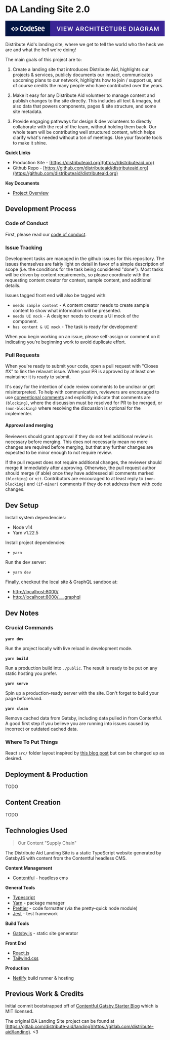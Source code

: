 DA Landing Site 2.0
===============================================================================

[![CodeSee: View Architecture Diagram](./badge.svg)](https://app.codesee.io/maps/ddc21460-098f-11ec-b053-333e0b8cd199)

Distribute Aid's landing site, where we get to tell the world who the heck we are and what the hell we're doing!

The main goals of this project are to:

1. Create a landing site that introduces Distribute Aid, highlights our projects & services, publicly documents our impact, communicates upcoming plans to our network, highlights how to join / support us, and of course credits the many people who have contributed over the years.

2. Make it easy for any Distribute Aid volunteer to manage content and publish changes to the site directly. This includes all text & images, but also data that powers components, pages & site structure, and some site metadata.
  
3. Provide engaging pathways for design & dev volunteers to directly collaborate with the rest of the team, without holding them back.  Our whole team will be contributing well structured content, which helps clarify what's needed without a ton of meetings.  Use your favorite tools to make it shine.

**Quick Links**

* Production Site - [https://distributeaid.org](https://distributeaid.org)
* Github Repo - [https://github.com/distributeaid/distributeaid.org](https://github.com/distributeaid/distributeaid.org)

**Key Documents**

* [Project Overview](https://www.notion.so/distributeaid/Landing-2-0-c85002a23d94423bb79f4c64802c4c47)


Development Process
------------------------------------------------------------

### Code of Conduct

First, please read our [code of conduct](https://www.notion.so/distributeaid/Code-of-Conduct-6ba4ca07a6fa4e4da9ef8ad91757c5b4).

### Issue Tracking

Development tasks are managed in the github issues for this repository. The issues themselves are fairly light on detail in favor of a simple description of scope (i.e. the conditions for the task being considered "done"). Most tasks will be driven by content requirements, so please coordinate with the requesting content creator for context, sample content, and additional details.

Issues tagged front end will also be tagged with:

* `needs sample content` - A content creator needs to create sample content to show what information will be presented.
* `needs UI mock` - A designer needs to create a UI mock of the component.
* `has content & UI mock` - The task is ready for development!

When you begin working on an issue, please self-assign or comment on it indicating you're beginning work to avoid duplicate effort.

### Pull Requests

When you're ready to submit your code, open a pull request with "Closes #X" to link the relavant issue. When your PR is approved by at least one maintainer it is ready to submit.

It's easy for the intention of code review comments to be unclear or get misinterpreted. To help with communication, reviewers are encouraged to use [conventional comments](https://conventionalcomments.org/) and explicitly indicate that comments are `(blocking)`, where the discussion must be resolved for PR to be merged, or `(non-blocking)` where resolving the discussion is optional for the implementer.

#### Approval and merging

Reviewers should grant approval if they do not feel additional review is necessary before merging. This does not necessarily mean no more changes are required before merging, but that any further changes are expected to be minor enough to not require review.

If the pull request does not require additional changes, the reviewer should merge it immediately after approving. Otherwise, the pull request author should merge (if able) once they have addressed all comments marked `(blocking)` or `nit`. Contributors are encouraged to at least reply to `(non-blocking)` and `(if-minor)` comments if they do not address them with code changes.


Dev Setup
------------------------------------------------------------

Install system dependencies:

* Node v14
* Yarn v1.22.5

Install project dependencies:

* `yarn`

Run the dev server:

* `yarn dev`

Finally, checkout the local site & GraphQL sandbox at:

* [http://localhost:8000/](http://localhost:8000/)
* [http://localhost:8000/___graphql](http://localhost:8000/___graphql)


Dev Notes
------------------------------------------------------------

### Crucial Commands

**`yarn dev`**

Run the project locally with live reload in development mode.

**`yarn build`**

Run a production build into `./public`. The result is ready to be put on any static hosting you prefer.

**`yarn serve`**

Spin up a production-ready server with the site. Don't forget to build your page beforehand.

**`yarn clean`**

Remove cached data from Gatsby, including data pulled in from Contentful. A good first step if you believe you are running into issues caused by incorrect or outdated cached data.

### Where To Put Things

React `src/` folder layout inspired by [this blog post](https://charles-stover.medium.com/optimal-file-structure-for-react-applications-f3e35ad0a145) but can be changed up as desired.


Deployment & Production
------------------------------------------------------------

TODO


Content Creation
------------------------------------------------------------

TODO


Technologies Used
------------------------------------------------------------

> Our Content "Supply Chain"

The Distribute Aid Landing Site is a static TypeScript website generated by GatsbyJS with content from the Contentful headless CMS.

**Content Management**

* [Contentful](https://www.contentful.com/) - headless cms

**General Tools**

* [Typescript](https://www.typescriptlang.org/)
* [Yarn](https://yarnpkg.com/) - package manager
* [Prettier](https://prettier.io/) - code formatter (via the pretty-quick node module)
* [Jest](https://jestjs.io/) - test framework

**Build Tools**

* [Gatsby.js](http://gatsbyjs.org/) - static site generator

**Front End**

* [React.js](https://reactjs.org/)
* [Tailwind.css](https://tailwindcss.com/)

**Production**

* [Netlify](https://www.netlify.com/) build runner & hosting


Previous Work & Credits
------------------------------------------------------------

Initial commit bootstrapped off of [Contentful Gatsby Starter Blog](https://github.com/contentful/starter-gatsby-blog/) which is MIT licensed.

The original DA Landing Site project can be found at [https://gitlab.com/distribute-aid/landing](https://gitlab.com/distribute-aid/landing). <3
